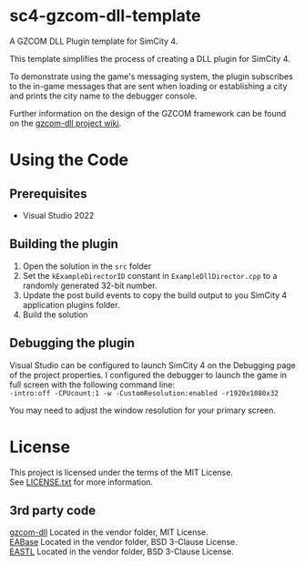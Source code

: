 # sc4-gzcom-dll-template

A GZCOM DLL Plugin template for SimCity 4.   

This template simplifies the process of creating a DLL plugin for SimCity 4.

To demonstrate using the game's messaging system, the plugin subscribes to the in-game messages
that are sent when loading or establishing a city and prints the city name to the debugger console.

Further information on the design of the GZCOM framework can be found on the [gzcom-dll project wiki](https://github.com/nsgomez/gzcom-dll/wiki).

# Using the Code

## Prerequisites

* Visual Studio 2022

## Building the plugin

1. Open the solution in the `src` folder
2. Set the `kExampleDirectorID` constant in `ExampleDllDirector.cpp` to a randomly generated 32-bit number.
3. Update the post build events to copy the build output to you SimCity 4 application plugins folder.
4. Build the solution

## Debugging the plugin

Visual Studio can be configured to launch SimCity 4 on the Debugging page of the project properties.
I configured the debugger to launch the game in full screen with the following command line:    
`-intro:off -CPUcount:1 -w -CustomResolution:enabled -r1920x1080x32`

You may need to adjust the window resolution for your primary screen.

# License

This project is licensed under the terms of the MIT License.    
See [LICENSE.txt](LICENSE.txt) for more information.

## 3rd party code

[gzcom-dll](https://github.com/nsgomez/gzcom-dll/tree/master) Located in the vendor folder, MIT License.    
[EABase](https://github.com/electronicarts/EABase) Located in the vendor folder, BSD 3-Clause License.    
[EASTL](https://github.com/electronicarts/EASTL) Located in the vendor folder, BSD 3-Clause License.    
